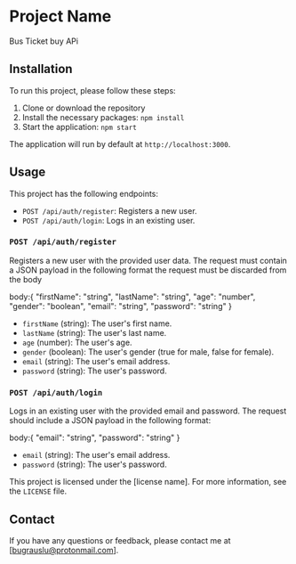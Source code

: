 # Project Name

Bus Ticket buy APi

## Installation

To run this project, please follow these steps:

1. Clone or download the repository
2. Install the necessary packages: `npm install`
3. Start the application: `npm start`

The application will run by default at `http://localhost:3000`.

## Usage

This project has the following endpoints:

- `POST /api/auth/register`: Registers a new user.
- `POST /api/auth/login`: Logs in an existing user.

### `POST /api/auth/register`

Registers a new user with the provided user data. The request must contain a JSON payload in the following format the request must be discarded from the body

body:{
"firstName": "string",
"lastName": "string",
"age": "number",
"gender": "boolean",
"email": "string",
"password": "string"
}



- `firstName` (string): The user's first name.
- `lastName` (string): The user's last name.
- `age` (number): The user's age.
- `gender` (boolean): The user's gender (true for male, false for female).
- `email` (string): The user's email address.
- `password` (string): The user's password.

### `POST /api/auth/login`

Logs in an existing user with the provided email and password. The request should include a JSON payload in the following format:

body:{
"email": "string",
"password": "string"
}




- `email` (string): The user's email address.
- `password` (string): The user's password.


This project is licensed under the [license name]. For more information, see the `LICENSE` file.

## Contact

If you have any questions or feedback, please contact me at [bugrauslu@protonmail.com].


